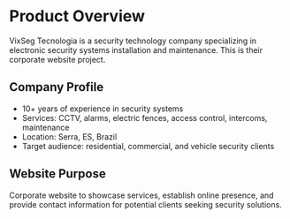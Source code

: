 # Product Overview

VixSeg Tecnologia is a security technology company specializing in electronic security systems installation and maintenance. This is their corporate website project.

## Company Profile

- 10+ years of experience in security systems
- Services: CCTV, alarms, electric fences, access control, intercoms, maintenance
- Location: Serra, ES, Brazil
- Target audience: residential, commercial, and vehicle security clients

## Website Purpose

Corporate website to showcase services, establish online presence, and provide contact information for potential clients seeking security solutions.

